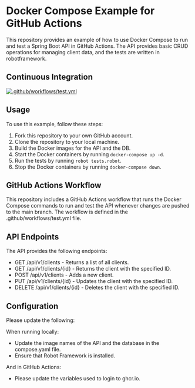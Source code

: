 # Docker Compose Example for GitHub Actions

This repository provides an example of how to use Docker Compose to run and test a Spring Boot API in GitHub Actions. The API provides basic CRUD operations for managing client data, and the tests are written in robotframework.

## Continuous Integration

[![.github/workflows/test.yml](https://github.com/hajar-elkhalidi/docker-compose-github-actions/actions/workflows/test.yml/badge.svg)](https://github.com/hajar-elkhalidi/docker-compose-github-actions/actions/workflows/test.yml)

## Usage

To use this example, follow these steps:

1. Fork this repository to your own GitHub account.
1. Clone the repository to your local machine.
1. Build the Docker images for the API and the DB.
1. Start the Docker containers by running `docker-compose up -d`.
1. Run the tests by running `robot tests.robot`.
1. Stop the Docker containers by running `docker-compose down`.

## GitHub Actions Workflow

This repository includes a GitHub Actions workflow that runs the Docker Compose commands to run and test the API whenever changes are pushed to the main branch. The workflow is defined in the .github/workflows/test.yml file.

## API Endpoints

The API provides the following endpoints:

* GET /api/v1/clients - Returns a list of all clients.
* GET /api/v1/clients/{id} - Returns the client with the specified ID.
* POST /api/v1/clients - Adds a new client.
* PUT /api/v1/clients/{id} - Updates the client with the specified ID.
* DELETE /api/v1/clients/{id} - Deletes the client with the specified ID.

## Configuration

Please update the following:

When running locally:

* Update the image names of the API and the database in the compose.yaml file.
* Ensure that Robot Framework is installed.

And in GitHub Actions:

* Please update the variables used to login to ghcr.io.
